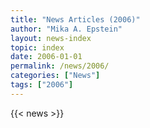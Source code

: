```yaml
---
title: "News Articles (2006)"
author: "Mika A. Epstein"
layout: news-index
topic: index
date: 2006-01-01
permalink: /news/2006/
categories: ["News"]
tags: ["2006"]
---
```


{{< news >}}
